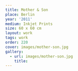 ```yaml
---
title: Mother & Son
place: Berlin
year: '2011'
medium: Inkjet Prints
size: 60 x 60 cm
layout: work
tags: work
order: 220
cover: images/mother-son.jpg
gallery:
  - url: images/mother-son.jpg
    title:
---
```

